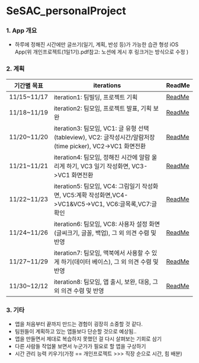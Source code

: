 # SeSAC_personalProject

### 1. App 개요
 - 하루에 정해진 시간에만 글쓰기(일기, 계획, 반성 등)가 가능한 습관 형성 iOS App(위 개인프로젝트(1일1기).pdf참고: 노션에 게시 후 링크거는 방식으로 수정 )

### 2. 계획

|기간별 목표|iterations|ReadMe|
|------|---|---|
|11/15~11/17|iteration1: 팀빌딩, 프로젝트 기획|[ReadMe](https://github.com/JaehoBuildiOSApp/SeSAC_personalProject/issues/1)|
|11/18~11/19|iteration2: 팀모임, 프로젝트 발표, 기획 보완|[ReadMe](https://github.com/JaehoBuildiOSApp/SeSAC_personalProject/issues/2)|
|11/20~11/20|iteration3: 팀모임, VC1: 글 유형 선택(tableview), VC2: 글작성시간/알람저장(time picker), VC2->VC1 화면전환|[ReadMe](https://github.com/JaehoBuildiOSApp/SeSAC_personalProject/issues/3)|
|11/21~11/21|iteration4: 팀모임, 정해진 시간에 알람 울리게 하기, VC3 일기 작성화면, VC3->VC1 화면전환|[ReadMe](https://github.com/JaehoBuildiOSApp/SeSAC_personalProject/issues/4)|
|11/22~11/23|iteration5: 팀모임, VC4: 그림일기 작성화면, VC5:계확 작성화면,VC4->VC1&VC5->VC1, VC6:글목록,VC7:글확인|[ReadMe](https://github.com/JaehoBuildiOSApp/SeSAC_personalProject/issues/5)|
|11/24~11/26|iteration6: 팀모임, VC8: 사용자 설정 화면(글씨크기, 글꼴, 백업), 그 외 의견 수렴 및 반영|[ReadMe](https://github.com/JaehoBuildiOSApp/SeSAC_personalProject/issues/6)|
|11/27~11/29|iteration7: 팀모임, 맥북에서 사용할 수 있게 하기(데이터 베이스), 그 외 의견 수렴 및 반영|[ReadMe](https://github.com/JaehoBuildiOSApp/SeSAC_personalProject/issues/7)|
|11/30~12/12|iteration8: 팀모임, 앱 출시, 보완, 대응, 그 외 의견 수렴 및 반영 |[ReadMe](https://github.com/JaehoBuildiOSApp/SeSAC_personalProject/issues/8)|

### 3. 기타
- 앱을 처음부터 끝까지 만드는 경험이 굉장히 소중할 것 같다.
- 팀원들이 계획하고 있는 앱들보다 단순할 것으로 예상됨..
- 앱을 만들면서 제대로 복습하지 못했던 걸 다시 살펴보는 기회로 삼기
- 다른 사람들 작업물 보면서 누군가가 필요로 할 앱을 구상하기
- 시간 관리 능력 키우기(가정 == 개인프로젝트 >>> 직장 순으로 시간, 힘 배분)
